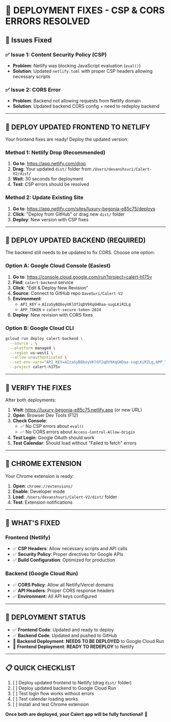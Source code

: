 # 🔧 **DEPLOYMENT FIXES - CSP & CORS ERRORS RESOLVED**

## **🚨 Issues Fixed**

### ✅ **Issue 1: Content Security Policy (CSP)**
- **Problem**: Netlify was blocking JavaScript evaluation (`eval()`)
- **Solution**: Updated `netlify.toml` with proper CSP headers allowing necessary scripts

### ✅ **Issue 2: CORS Error**  
- **Problem**: Backend not allowing requests from Netlify domain
- **Solution**: Updated backend CORS config + need to redeploy backend

---

## **🚀 DEPLOY UPDATED FRONTEND TO NETLIFY**

Your frontend fixes are ready! Deploy the updated version:

### **Method 1: Netlify Drop (Recommended)**
1. **Go to**: https://app.netlify.com/drop
2. **Drag**: Your updated `dist/` folder from `/Users/devanshsuri/Calert-V2/dist/`
3. **Wait**: 30 seconds for deployment
4. **Test**: CSP errors should be resolved

### **Method 2: Update Existing Site**
1. **Go to**: https://app.netlify.com/sites/luxury-begonia-e85c75/deploys
2. **Click**: "Deploy from GitHub" or drag new `dist/` folder
3. **Deploy**: New version with CSP fixes

---

## **🔧 DEPLOY UPDATED BACKEND (REQUIRED)**

The backend still needs to be updated to fix CORS. Choose one option:

### **Option A: Google Cloud Console (Easiest)**
1. **Go to**: https://console.cloud.google.com/run?project=calert-h175v
2. **Find**: `calert-backend` service
3. **Click**: "Edit & Deploy New Revision"
4. **Source**: Connect to GitHub repo `DaveSuri/Calert-V2`
5. **Environment**:
   - `API_KEY` = `AIzaSyBQboyVKlOf2qDV9XqGHDaa-sugLKiRILg`
   - `APP_TOKEN` = `calert-secure-token-2024`
6. **Deploy**: New revision with CORS fixes

### **Option B: Google Cloud CLI**
```bash
gcloud run deploy calert-backend \
  --source . \
  --platform managed \
  --region us-west1 \
  --allow-unauthenticated \
  --set-env-vars="API_KEY=AIzaSyBQboyVKlOf2qDV9XqGHDaa-sugLKiRILg,APP_TOKEN=calert-secure-token-2024" \
  --project calert-h175v
```

---

## **🧪 VERIFY THE FIXES**

After both deployments:

1. **Visit**: https://luxury-begonia-e85c75.netlify.app (or new URL)
2. **Open**: Browser Dev Tools (F12)
3. **Check Console**: 
   - ✅ No CSP errors about `eval()`
   - ✅ No CORS errors about `Access-Control-Allow-Origin`
4. **Test Login**: Google OAuth should work
5. **Test Calendar**: Should load without "Failed to fetch" errors

---

## **📱 CHROME EXTENSION**

Your Chrome extension is ready:
1. **Open**: `chrome://extensions/`
2. **Enable**: Developer mode
3. **Load**: `/Users/devanshsuri/Calert-V2/dist/` folder
4. **Test**: Extension notifications

---

## **🎯 WHAT'S FIXED**

### Frontend (Netlify)
- ✅ **CSP Headers**: Allow necessary scripts and API calls
- ✅ **Security Policy**: Proper directives for Google APIs
- ✅ **Build Configuration**: Optimized for production

### Backend (Google Cloud Run)
- ✅ **CORS Policy**: Allow all Netlify/Vercel domains
- ✅ **API Headers**: Proper CORS response headers
- ✅ **Environment**: All API keys configured

---

## **🚀 DEPLOYMENT STATUS**

- ✅ **Frontend Code**: Updated and ready to deploy
- ✅ **Backend Code**: Updated and pushed to GitHub
- 🔄 **Backend Deployment**: **NEEDS TO BE DEPLOYED** to Google Cloud Run
- 🔄 **Frontend Deployment**: **READY TO REDEPLOY** to Netlify

---

## **📋 QUICK CHECKLIST**

1. [ ] Deploy updated frontend to Netlify (drag `dist/` folder)
2. [ ] Deploy updated backend to Google Cloud Run
3. [ ] Test login flow works without errors
4. [ ] Test calendar loading works
5. [ ] Install and test Chrome extension

**Once both are deployed, your Calert app will be fully functional!** 🎉